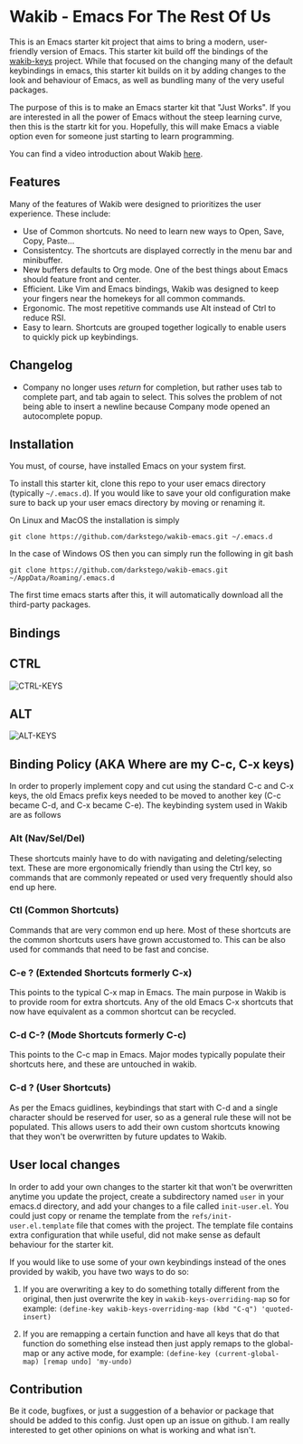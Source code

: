# Wakib - Emacs For The Rest Of Us 

This is an Emacs starter kit project that aims to bring a modern,
user-friendly version of Emacs. This starter kit build off the bindings of
the [wakib-keys](https://github.com/darkstego/wakib-keys) project.
While that focused on the changing many of the default keybindings in
emacs, this starter kit builds on it by adding changes to the look
and behaviour of Emacs, as well as bundling many of the very useful packages.

The purpose of this is to make an Emacs starter kit that "Just Works".
If you are interested in all the power of Emacs without the steep
learning curve, then this is the startr kit for you.  Hopefully, this
will make Emacs a viable option even for someone just starting to
learn programming.

You can find a video introduction about Wakib [here](https://youtu.be/rK51Lp_lreI).

## Features

Many of the features of Wakib were designed to  prioritizes the user experience. These include: 

* Use of Common shortcuts. No need to learn new ways to Open, Save, Copy, Paste...
* Consistentcy. The shortcuts are displayed correctly in the menu bar and minibuffer.
* New buffers defaults to Org mode. One of the best things about Emacs
  should feature front and center.
* Efficient. Like Vim and Emacs bindings, Wakib was designed to keep
  your fingers near the homekeys for all common commands.
* Ergonomic. The most repetitive commands use Alt instead of Ctrl to reduce RSI.
* Easy to learn. Shortcuts are grouped together logically to enable
  users to quickly pick up keybindings.

## Changelog

* Company no longer uses *return* for completion, but rather uses tab to complete part, and tab again to select. This solves the problem of not being able to insert a newline because Company mode opened an autocomplete popup.

## Installation

You must, of course, have installed Emacs on your system first.

To install this starter kit, clone this repo to your user emacs
directory (typically `~/.emacs.d`).  If you would like to save your
old configuration make sure to back up your user emacs directory by
moving or renaming it.

On Linux and MacOS the installation is simply
```
git clone https://github.com/darkstego/wakib-emacs.git ~/.emacs.d
```

In the case of Windows OS then you can simply run the following in git bash
```
git clone https://github.com/darkstego/wakib-emacs.git ~/AppData/Roaming/.emacs.d 
```

The first time emacs starts after this, it will automatically download all 
the third-party packages.

## Bindings

CTRL
-----
![CTRL-KEYS](https://s15.postimg.cc/9bmeocmqz/Keyboard_CTRL_Layout.png "wakib-keys ctrl bindings")

ALT
---
![ALT-KEYS](https://i.postimg.cc/Fz0qq6DQ/Keyboard-ALT-Layout3.png "wakib-keys alt bindings")

## Binding Policy (AKA Where are my C-c, C-x keys)

In order to properly implement copy and cut using the standard C-c and
C-x keys, the old Emacs prefix keys needed to be moved to another key
(C-c became C-d, and C-x became C-e). The keybinding system used in
Wakib are as follows

### Alt (Nav/Sel/Del)
These shortcuts mainly have to do with navigating and deleting/selecting
text. These are more ergonomically friendly than using the Ctrl key,
so commands that are commonly repeated or used very frequently should also end up here.

### Ctl (Common Shortcuts)
Commands that are very common end up here. Most of these shortcuts are
the common shortcuts users have grown accustomed to. This can be also
used for commands that need to be fast and concise.

### C-e ? (Extended Shortcuts formerly C-x)
This points to the typical C-x map in Emacs. The main purpose in Wakib
is to provide room for extra shortcuts. Any of the old Emacs C-x
shortcuts that now have equivalent as a common shortcut can be
recycled.

### C-d C-? (Mode Shortcuts formerly C-c)
This points to the C-c map in Emacs. Major modes typically populate
their shortcuts here, and these are untouched in wakib.

### C-d ?  (User Shortcuts)
As per the Emacs guidlines, keybindings that start with C-d and a single
character should be reserved for user, so as a general rule these will not
be populated. This allows users to add their own custom shortcuts knowing
that they won't be overwritten by future updates to Wakib.


## User local changes

In order to add your own changes to the starter kit that won't be
overwritten anytime you update the project, create a subdirectory
named `user` in your emacs.d directory, and add your changes to a file
called `init-user.el`. You could just copy or rename the template from
the `refs/init-user.el.template` file that comes with the project. The
template file contains extra configuration that while useful, did not
make sense as default behaviour for the starter kit.

If you would like to use some of your own keybindings instead of the
ones provided by wakib, you have two ways to do so:

1. If you are overwriting a key to do something totally different from
   the original, then just overwrite the key in
   `wakib-keys-overriding-map` so for example: `(define-key
   wakib-keys-overriding-map (kbd "C-q") 'quoted-insert)`

2. If you are remapping a certain function and have all keys that do
   that function do something else instead then just apply remaps to
   the global-map or any active mode, for example: `(define-key
   (current-global-map) [remap undo] 'my-undo)`

## Contribution

Be it code, bugfixes, or just a suggestion of a behavior or package
that should be added to this config. Just open up an issue on
github. I am really interested to get other opinions on what is
working and what isn't.
